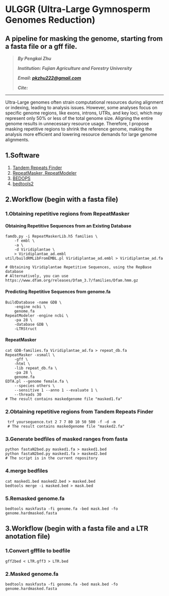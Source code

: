 # ULGGR (Ultra-Large Gymnosperm Genomes Reduction)
## A pipeline for masking the genome, starting from a fasta file or a gff file.

> ***By Pengkai Zhu***
> 
> ***Institution: Fujian Agriculture and Forestry University***
> 
>  ***Email: pkzhu222@gmail.com***
> 
>  ***Cite:***
>  
>


------

Ultra-Large genomes often strain computational resources during alignment or indexing, leading to analysis issues. However, some analyses focus on specific genome regions, like exons, introns, UTRs, and key loci, which may represent only 50% or less of the total genome size. Aligning the entire genome results in unnecessary resource usage. Therefore, I propose masking repetitive regions to shrink the reference genome, making the analysis more efficient and lowering resource demands for large genome alignments.
## 1.Software
1. [Tandem Repeats Finder](https://github.com/Benson-Genomics-Lab/TRF)
2. [RepeatMasker, RepeatModeler](http://www.repeatmasker.org/)
3. [BEDOPS](https://bedops.readthedocs.io/en/latest/index.html)
4. [bedtools2](https://github.com/arq5x/bedtools2)

## 2.Workflow (begin with a fasta file)
### 1.Obtaining repetitive regions from RepeatMasker
#### Obtaining Repetitive Sequences from an Existing Database
```
famdb.py -i RepeatMaskerLib.h5 families \
	-f embl \
	-a \
	-d Viridiplantae \
	> Viridiplantae_ad.embl
util/buildRMLibFromEMBL.pl Viridiplantae_ad.embl > Viridiplantae_ad.fa

# Obtaining Viridiplantae Repetitive Sequences, using the RepBase database
# Alternatively, you can use https://www.dfam.org/releases/Dfam_3.7/families/Dfam.hmm.gz
```
#### Predicting Repetitive Sequences from genome.fa
```
BuildDatabase -name GDB \
	-engine ncbi \
	genome.fa
RepeatModeler -engine ncbi \
	-pa 28 \
	-database GDB \
	-LTRStruct
```
#### RepeatMasker
```
cat GDB-families.fa Viridiplantae_ad.fa > repeat_db.fa
RepeatMasker -xsmall \
	-gff \
	-html \
	-lib repeat_db.fa \
	-pa 28 \
	genome.fa
EDTA.pl --genome female.fa \
	--species others \
	--sensitive 1 --anno 1 --evaluate 1 \
	--threads 30
# The result contains maskedgenome file "masked1.fa"
```
### 2.Obtaining repetitive regions from Tandem Repeats Finder
```
 trf yoursequence.txt 2 7 7 80 10 50 500 -f -d -m
 # The result contains maskedgenome file "masked2.fa"
```
### 3.Generate bedfiles of masked ranges from fasta
```
python fastaN2bed.py masked1.fa > masked1.bed
python fastaN2bed.py masked1.fa > masked2.bed
# The script is in the current repository
```
### 4.merge bedfiles
```
cat masked1.bed masked2.bed > masked.bed
bedtools merge -i masked.bed > mask.bed
```
### 5.Remasked genome.fa
```
bedtools maskfasta -fi genome.fa -bed mask.bed -fo genome.hardmasked.fasta
```

## 3.Workflow (begin with a fasta file and a LTR anotation file)
### 1.Convert gfffile to bedfile
```
gff2bed < LTR.gff3 > LTR.bed
```
### 2.Masked genome.fa
```
bedtools maskfasta -fi genome.fa -bed mask.bed -fo genome.hardmasked.fasta
```
